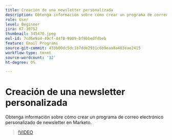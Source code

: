 ```yaml
---
title: Creación de una newsletter personalizada
description: Obtenga información sobre cómo crear un programa de correo electrónico personalizado de newsletter en Marketo.
role: User
level: Beginner
jira: KT-10752
thumbnail: 345470.jpeg
exl-id: 7cd6e9a4-49cf-44f8-9909-bf9bbedfdbeb
feature: Email Programs
source-git-commit: 433b00dc5dc1b7dde2931c6b9eaa8a403eae2415
workflow-type: tm+mt
source-wordcount: '32'
ht-degree: 0%

---
```


# Creación de una newsletter personalizada

Obtenga información sobre cómo crear un programa de correo electrónico personalizado de newsletter en Marketo.

>[!VIDEO](https://video.tv.adobe.com/v/345470/?quality=12&learn=on)
